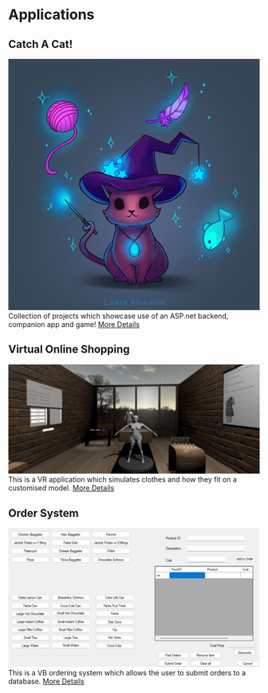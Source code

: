 # Applications

## Catch A Cat!
![Catch A Cat](/images/catchACat/placeholder.png)
Collection of projects which showcase use of an ASP.net backend, companion app and game! 
[More Details](/markdown/application/CatchACat.md)

## Virtual Online Shopping
![Virtual Online Shopping](/images/VOS/vosBanner.PNG)
This is a VR application which simulates clothes and how they fit 
on a customised model. 
[More Details](/markdown/application/VOS.md)

## Order System
![Order System](/images/orderSystem/OS.PNG)
This is a VB ordering system which allows the user to submit orders to a database.
[More Details](/markdown/application/OrderSystem.md)

